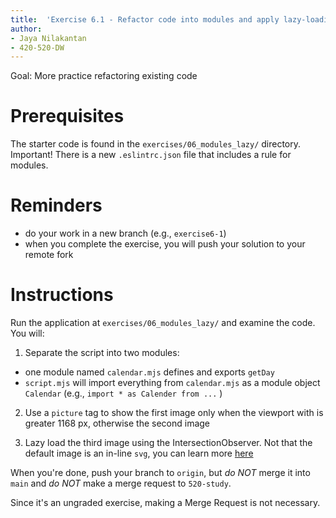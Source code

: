 ```yaml
---
title:  'Exercise 6.1 - Refactor code into modules and apply lazy-loading techniques'
author:
- Jaya Nilakantan
- 420-520-DW
---
```


Goal: More practice refactoring existing code

# Prerequisites

The starter code is found in the `exercises/06_modules_lazy/` directory. Important! There is a new `.eslintrc.json` file that includes a rule for modules.

# Reminders 

* do your work in a new branch (e.g., `exercise6-1`)
* when you complete the exercise, you will push your solution to your remote fork

# Instructions

Run the application at `exercises/06_modules_lazy/` and examine the code. You will:

1. Separate the script into two modules:

  * one module named `calendar.mjs` defines and exports `getDay`
  * `script.mjs` will import everything from `calendar.mjs` as a module object `Calendar`  (e.g., `import * as Calender from ...` )

2. Use a `picture` tag to show the first image only when the viewport with is greater 1168 px, otherwise the second image

3. Lazy load the third image using the IntersectionObserver. Not that the default image is an in-line `svg`, you can learn more [here](https://css-tricks.com/using-svg/)

When you're done, push your branch to `origin`, but _do NOT_ merge it into `main`
and _do NOT_ make a merge request to `520-study`.

Since it's an ungraded exercise, making a Merge Request is not necessary.


